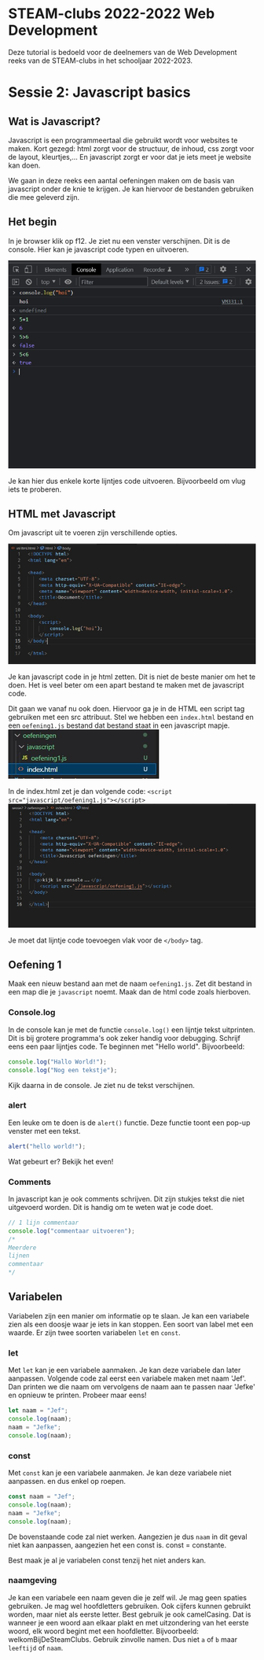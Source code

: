 # STEAM-clubs 2022-2022 Web Development
Deze tutorial is bedoeld voor de deelnemers van de Web Development reeks van de STEAM-clubs in het schooljaar 2022-2023.
# Sessie 2: Javascript basics
## Wat is Javascript?
Javascript is een programmeertaal die gebruikt wordt voor websites te maken. Kort gezegd: html zorgt voor de structuur, de inhoud, css zorgt voor de layout, kleurtjes,... En javascript zorgt er voor dat je iets meet je website kan doen. 

We gaan in deze reeks een aantal oefeningen maken om de basis van javascript onder de knie te krijgen. Je kan hiervoor de bestanden gebruiken die mee geleverd zijn. 

## Het begin

In je browser klik op f12. Je ziet nu een venster verschijnen. Dit is de console. Hier kan je javascript code typen en uitvoeren. 

![console](./img/consoleBegin.jpg)

Je kan hier dus enkele korte lijntjes code uitvoeren. Bijvoorbeeld om vlug iets te proberen.

## HTML met Javascript
Om javascript uit te voeren zijn verschillende opties. 

![in HTML](./img/inhtml.JPG)

Je kan javascript code in je html zetten. Dit is niet de beste manier om het te doen. Het is veel beter om een apart bestand te maken met de javascript code.

Dit gaan we vanaf nu ook doen. 
Hiervoor ga je in de HTML een script tag gebruiken met een src attribuut. 
Stel we hebben een `index.html` bestand en een `oefening1.js` bestand dat bestand staat in een javascript mapje.  
![bestandstructuur](./img/bestandsindeling.jpg)

In de index.html zet je dan volgende code:
`<script src="javascript/oefening1.js"></script>`
![html](./img/indexhtmlscript.jpg)

Je moet dat lijntje code toevoegen vlak voor de `</body>` tag.

## Oefening 1
Maak een nieuw bestand aan met de naam `oefening1.js`. Zet dit bestand in een map die je `javascript` noemt. Maak dan de html code zoals hierboven. 

### Console.log

In de console kan je met de functie `console.log()` een lijntje tekst uitprinten.
Dit is bij grotere programma's ook zeker handig voor debugging. Schrijf eens een paar lijntjes code. Te beginnen met "Hello world". 
Bijvoorbeeld:  
```js
console.log("Hallo World!");
console.log("Nog een tekstje");
```
Kijk daarna in de console. Je ziet nu de tekst verschijnen.

### alert
Een leuke om te doen is de `alert()` functie. Deze functie toont een pop-up venster met een tekst. 
```js
alert("hello world!");
```

Wat gebeurt er? Bekijk het even!

### Comments
In javascript kan je ook comments schrijven. Dit zijn stukjes tekst die niet uitgevoerd worden. Dit is handig om te weten wat je code doet. 
```js
// 1 lijn commentaar
console.log("commentaar uitvoeren");
/*
Meerdere
lijnen
commentaar
*/
```
## Variabelen

Variabelen zijn een manier om informatie op te slaan. Je kan een variabele zien als een doosje waar je iets in kan stoppen. Een soort van label met een waarde. 
Er zijn twee soorten variabelen `let` en `const`.	

### let 
Met `let` kan je een variabele aanmaken. Je kan deze variabele dan later aanpassen. 
Volgende code zal eerst een variabele maken met naam 'Jef'. Dan printen we die naam om vervolgens de naam aan te passen naar 'Jefke' en opnieuw te printen. Probeer maar eens!

```js
let naam = "Jef";
console.log(naam);
naam = "Jefke";
console.log(naam);
```

### const
Met `const` kan je een variabele aanmaken. Je kan deze variabele niet aanpassen. 
en dus enkel op roepen.
```js
const naam = "Jef";
console.log(naam);
naam = "Jefke";
console.log(naam);
```
De bovenstaande code zal niet werken. Aangezien je dus `naam` in dit geval niet kan aanpassen, aangezien het een const is. const = constante.

Best maak je al je variabelen const tenzij het niet anders kan.
### naamgeving
Je kan een variabele een naam geven die je zelf wil. Je mag geen spaties gebruiken. Je mag wel hoofdletters gebruiken. Ook cijfers kunnen gebruikt worden, maar niet als eerste letter. 
Best gebruik je ook camelCasing. Dat is wanneer je een woord aan elkaar plakt en met uitzondering van het eerste woord, elk woord begint met een hoofdletter. Bijvoorbeeld: welkomBijDeSteamClubs. Gebruik zinvolle namen. Dus niet `a` of `b` maar `leeftijd` of `naam`.	
